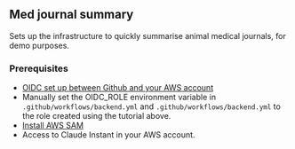## Med journal summary

Sets up the infrastructure to quickly summarise animal medical journals, for demo purposes.

### Prerequisites

- [OIDC set up between Github and your AWS account](https://docs.github.com/en/actions/deployment/security-hardening-your-deployments/configuring-openid-connect-in-amazon-web-services)
- Manually set the OIDC_ROLE environment variable in `.github/workflows/backend.yml` and `.github/workflows/backend.yml` to the role created using the tutorial above.
- [Install AWS SAM](https://docs.aws.amazon.com/serverless-application-model/latest/developerguide/install-sam-cli.html)
- Access to Claude Instant in your AWS account.
